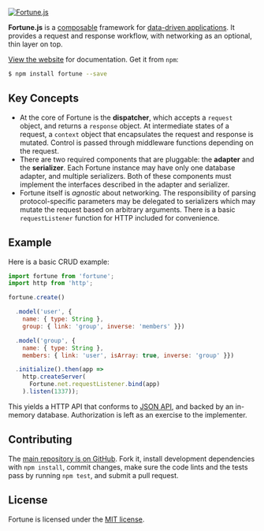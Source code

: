 [![Fortune.js](https://fortunejs.github.io/fortune-website/assets/fortune_logo.svg)](http://fortunejs.com/)

**Fortune.js** is a [composable](https://en.wikipedia.org/wiki/Composability) framework for [data-driven applications](https://groups.drupal.org/node/143074). It provides a request and response workflow, with networking as an optional, thin layer on top.

[View the website](http://fortunejs.com) for documentation. Get it from `npm`:

```sh
$ npm install fortune --save
```


## Key Concepts

- At the core of Fortune is the **dispatcher**, which accepts a `request` object, and returns a `response` object. At intermediate states of a request, a `context` object that encapsulates the request and response is mutated. Control is passed through middleware functions depending on the request.
- There are two required components that are pluggable: the **adapter** and the **serializer**. Each Fortune instance may have only one database adapter, and multiple serializers. Both of these components must implement the interfaces described in the adapter and serializer.
- Fortune itself is *agnostic* about networking. The responsibility of parsing protocol-specific parameters may be delegated to serializers which may mutate the request based on arbitrary arguments. There is a basic `requestListener` function for HTTP included for convenience.


## Example

Here is a basic CRUD example:

```js
import fortune from 'fortune';
import http from 'http';

fortune.create()

  .model('user', {
    name: { type: String },
    group: { link: 'group', inverse: 'members' }})

  .model('group', {
    name: { type: String },
    members: { link: 'user', isArray: true, inverse: 'group' }})

  .initialize().then(app =>
    http.createServer(
      Fortune.net.requestListener.bind(app)
    ).listen(1337));
```

This yields a HTTP API that conforms to [JSON API](http://jsonapi.org), and backed by an in-memory database. Authorization is left as an exercise to the implementer.


## Contributing

The [main repository is on GitHub](https://github.com/fortunejs/fortune). Fork it, install development dependencies with `npm install`, commit changes, make sure the code lints and the tests pass by running `npm test`, and submit a pull request.


## License

Fortune is licensed under the [MIT license](https://raw.githubusercontent.com/fortunejs/fortune/rewrite/LICENSE).

